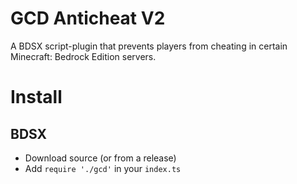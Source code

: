 # GCD Anticheat V2
 A BDSX script-plugin that prevents players from cheating in certain Minecraft: Bedrock Edition servers.

# Install
## BDSX

- Download source (or from a release)
- Add `require './gcd'` in your `index.ts`